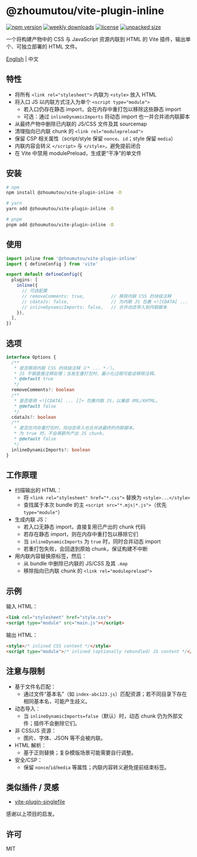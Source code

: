 # @zhoumutou/vite-plugin-inline

[![npm version](https://img.shields.io/npm/v/@zhoumutou/vite-plugin-inline.svg)](https://www.npmjs.com/package/@zhoumutou/vite-plugin-inline)
[![weekly downloads](https://img.shields.io/npm/dw/@zhoumutou/vite-plugin-inline)](https://www.npmjs.com/package/@zhoumutou/vite-plugin-inline)
[![license](https://img.shields.io/npm/l/@zhoumutou/vite-plugin-inline)](https://github.com/zhoumutou/vite-plugin-inline/blob/main/LICENSE)
[![unpacked size](https://img.shields.io/npm/unpacked-size/%40zhoumutou%2Fvite-plugin-inline)](https://www.npmjs.com/package/@zhoumutou/vite-plugin-inline)

一个将构建产物中的 CSS 与 JavaScript 资源内联到 HTML 的 Vite 插件，输出单个、可独立部署的 HTML 文件。

[English](./README.md) | 中文

## 特性

- 将所有 `<link rel="stylesheet">` 内联为 `<style>` 放入 HTML
- 将入口 JS 以内联方式注入为单个 `<script type="module">`
  - 若入口仍存在静态 import，会在内存中重打包以移除这些静态 import
  - 可选：通过 `inlineDynamicImports` 将动态 import 也一并合并进内联脚本
- 从最终产物中删除已内联的 JS/CSS 文件及其 sourcemap
- 清理指向已内联 chunk 的 `<link rel="modulepreload">`
- 保留 CSP 相关属性（script/style 保留 `nonce`、`id`；style 保留 `media`）
- 内联内容会转义 `</script>` 与 `</style>`，避免提前闭合
- 在 Vite 中禁用 modulePreload，生成更“干净”的单文件

## 安装

```bash
# npm
npm install @zhoumutou/vite-plugin-inline -D

# yarn
yarn add @zhoumutou/vite-plugin-inline -D

# pnpm
pnpm add @zhoumutou/vite-plugin-inline -D
```

## 使用

```ts
import inline from '@zhoumutou/vite-plugin-inline'
import { defineConfig } from 'vite'

export default defineConfig({
  plugins: [
    inline({
      // 可选配置
      // removeComments: true,          // 移除内联 CSS 的块级注释
      // cdataJs: false,                // 为内联 JS 包裹 <![CDATA[ ... ]]>
      // inlineDynamicImports: false,   // 合并动态导入到内联脚本
    }),
  ],
})
```

## 选项

```ts
interface Options {
  /**
   * 是否移除内联 CSS 的块级注释（/* ... *／）。
   * JS 不做直接注释处理；当发生重打包时，最小化过程可能会移除注释。
   * @default true
   */
  removeComments?: boolean
  /**
   * 是否使用 <![CDATA[ ... ]]> 包裹内联 JS，以兼容 XML/XHTML。
   * @default false
   */
  cdataJs?: boolean
  /**
   * 是否在内存重打包时，将动态导入也合并进最终的内联脚本。
   * 为 true 时，不会再额外产出 JS chunk。
   * @default false
   */
  inlineDynamicImports?: boolean
}
```

## 工作原理

- 扫描输出的 HTML：
  - 将 `<link rel="stylesheet" href="*.css">` 替换为 `<style>...</style>`
  - 查找属于本次 bundle 的主 `<script src="*.mjs|*.js">`（优先 `type="module"`）
- 生成内联 JS：
  - 若入口无静态 import，直接复用已产出的 chunk 代码
  - 若存在静态 import，则在内存中重打包以移除它们
  - 当 `inlineDynamicImports` 为 `true` 时，同时合并动态 import
  - 若重打包失败，会回退到原始 chunk，保证构建不中断
- 用内联内容替换原标签，然后：
  - 从 bundle 中删除已内联的 JS/CSS 及其 `.map`
  - 移除指向已内联 chunk 的 `<link rel="modulepreload">`

## 示例

输入 HTML：

```html
<link rel="stylesheet" href="style.css">
<script type="module" src="main.js"></script>
```

输出 HTML：

```html
<style>/* inlined CSS content */</style>
<script type="module">/* inlined (optionally rebundled) JS content */</script>
```

## 注意与限制

- 基于文件名匹配：
  - 通过文件“基本名”（如 `index-abc123.js`）匹配资源；若不同目录下存在相同基本名，可能产生歧义。
- 动态导入：
  - 当 `inlineDynamicImports=false`（默认）时，动态 chunk 仍为外部文件；插件不会删除它们。
- 非 CSS/JS 资源：
  - 图片、字体、JSON 等不会被内联。
- HTML 解析：
  - 基于正则替换；复杂模版场景可能需要自行调整。
- 安全/CSP：
  - 保留 `nonce`/`id`/`media` 等属性；内联内容转义避免提前结束标签。

## 类似插件 / 灵感

- [vite-plugin-singlefile](https://github.com/richardtallent/vite-plugin-singlefile)

感谢以上项目的启发。

## 许可

MIT
